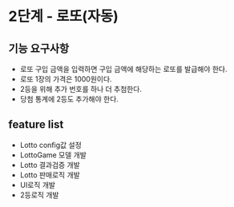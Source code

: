 # 2단계 - 로또(자동)
## 기능 요구사항
* 로또 구입 금액을 입력하면 구입 금액에 해당하는 로또를 발급해야 한다.
* 로또 1장의 가격은 1000원이다.
* 2등을 위해 추가 번호를 하나 더 추첨한다.
* 당첨 통계에 2등도 추가해야 한다.

## feature list
- Lotto config값 설정
- LottoGame 모델 개발
- Lotto 결과검증 개발
- Lotto 판매로직 개발
- UI로직 개발
- 2등로직 개발